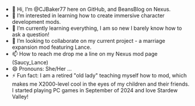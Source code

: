 - 👋 Hi, I’m @CJBaker77 here on GitHub, and BeansBlog on Nexus.
- 👀 I’m interested in learning how to create immersive character development mods.
- 🌱 I’m currently learning everything, I am so new I barely know how to ask a question!
- 💞️ I’m looking to collaborate on my current project - a marriage expansion mod featuring Lance.
- 📫 How to reach me drop me a line on my Nexus mod page (Saucy_Lance)
- 😄 Pronouns: She/Her ...
- ⚡ Fun fact: I am a retired "old lady" teaching myself how to mod, which makes me X2000-level cool in the eyes of my children and their friends. I started playing PC games in September of 2024 and love Stardew Valley!

<!---
CJBaker77/CJBaker77 is a ✨ special ✨ repository because its `README.md` (this file) appears on your GitHub profile.
You can click the Preview link to take a look at your changes.
--->
